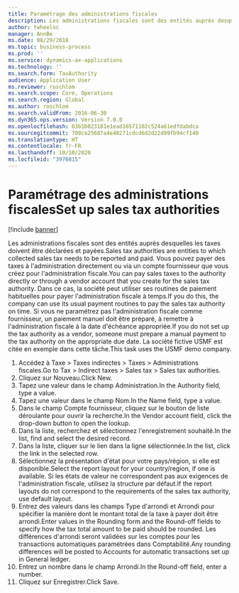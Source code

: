 ```yaml
---
title: Paramétrage des administrations fiscales
description: Les administrations fiscales sont des entités auprès desquelles les taxes doivent être déclarées et payées.
author: twheeloc
manager: AnnBe
ms.date: 08/29/2018
ms.topic: business-process
ms.prod: ''
ms.service: dynamics-ax-applications
ms.technology: ''
ms.search.form: TaxAuthority
audience: Application User
ms.reviewer: roschlom
ms.search.scope: Core, Operations
ms.search.region: Global
ms.author: roschlom
ms.search.validFrom: 2016-06-30
ms.dyn365.ops.version: Version 7.0.0
ms.openlocfilehash: 63b1b023181e1ead16571102c524a61edfdabdca
ms.sourcegitcommit: 708ca25687a4e48271cdcd6d2d22d99fb94cf140
ms.translationtype: HT
ms.contentlocale: fr-FR
ms.lasthandoff: 10/10/2020
ms.locfileid: "3976815"
---
```

# <a name="set-up-sales-tax-authorities"></a><span data-ttu-id="4afce-103">Paramétrage des administrations fiscales</span><span class="sxs-lookup"><span data-stu-id="4afce-103">Set up sales tax authorities</span></span>

[!include [banner](../../includes/banner.md)]

<span data-ttu-id="4afce-104">Les administrations fiscales sont des entités auprès desquelles les taxes doivent être déclarées et payées.</span><span class="sxs-lookup"><span data-stu-id="4afce-104">Sales tax authorities are entities to which collected sales tax needs to be reported and paid.</span></span> <span data-ttu-id="4afce-105">Vous pouvez payer des taxes à l'administration directement ou via un compte fournisseur que vous créez pour l'administration fiscale.</span><span class="sxs-lookup"><span data-stu-id="4afce-105">You can pay sales taxes to the authority directly or through a vendor account that you create for the sales tax authority.</span></span> <span data-ttu-id="4afce-106">Dans ce cas, la société peut utiliser ses routines de paiement habituelles pour payer l'administration fiscale à temps.</span><span class="sxs-lookup"><span data-stu-id="4afce-106">If you do this, the company can use its usual payment routines to pay the sales tax authority on time.</span></span> <span data-ttu-id="4afce-107">Si vous ne paramétrez pas l'administration fiscale comme fournisseur, un paiement manuel doit être préparé, à remettre à l'administration fiscale à la date d'échéance appropriée.</span><span class="sxs-lookup"><span data-stu-id="4afce-107">If you do not set up the tax authority as a vendor, someone must prepare a manual payment to the tax authority on the appropriate due date.</span></span> <span data-ttu-id="4afce-108">La société fictive USMF est citée en exemple dans cette tâche.</span><span class="sxs-lookup"><span data-stu-id="4afce-108">This task uses the USMF demo company.</span></span>

1. <span data-ttu-id="4afce-109">Accédez à Taxe > Taxes indirectes > Taxes > Administrations fiscales.</span><span class="sxs-lookup"><span data-stu-id="4afce-109">Go to Tax > Indirect taxes > Sales tax > Sales tax authorities.</span></span>
2. <span data-ttu-id="4afce-110">Cliquez sur Nouveau.</span><span class="sxs-lookup"><span data-stu-id="4afce-110">Click New.</span></span>
3. <span data-ttu-id="4afce-111">Tapez une valeur dans le champ Administration.</span><span class="sxs-lookup"><span data-stu-id="4afce-111">In the Authority field, type a value.</span></span>
4. <span data-ttu-id="4afce-112">Tapez une valeur dans le champ Nom.</span><span class="sxs-lookup"><span data-stu-id="4afce-112">In the Name field, type a value.</span></span>
5. <span data-ttu-id="4afce-113">Dans le champ Compte fournisseur, cliquez sur le bouton de liste déroulante pour ouvrir la recherche.</span><span class="sxs-lookup"><span data-stu-id="4afce-113">In the Vendor account field, click the drop-down button to open the lookup.</span></span>
6. <span data-ttu-id="4afce-114">Dans la liste, recherchez et sélectionnez l'enregistrement souhaité.</span><span class="sxs-lookup"><span data-stu-id="4afce-114">In the list, find and select the desired record.</span></span>
7. <span data-ttu-id="4afce-115">Dans la liste, cliquer sur le lien dans la ligne sélectionnée.</span><span class="sxs-lookup"><span data-stu-id="4afce-115">In the list, click the link in the selected row.</span></span>
8. <span data-ttu-id="4afce-116">Sélectionnez la présentation d'état pour votre pays/région, si elle est disponible.</span><span class="sxs-lookup"><span data-stu-id="4afce-116">Select the report layout for your country/region, if one is available.</span></span> <span data-ttu-id="4afce-117">Si les états de valeur ne correspondent pas aux exigences de l'administration fiscale, utilisez la structure par défaut.</span><span class="sxs-lookup"><span data-stu-id="4afce-117">If the report layouts do not correspond to the requirements of the sales tax authority, use default layout.</span></span>
9. <span data-ttu-id="4afce-118">Entrez des valeurs dans les champs Type d'arrondi et Arrondi pour spécifier la manière dont le montant total de la taxe à payer doit être arrondi.</span><span class="sxs-lookup"><span data-stu-id="4afce-118">Enter values in the Rounding form and the Round-off fields to specify how the tax total amount to be paid should be rounded.</span></span> <span data-ttu-id="4afce-119">Les différences d'arrondi seront validées sur les comptes pour les transactions automatiques paramétrées dans Comptabilité.</span><span class="sxs-lookup"><span data-stu-id="4afce-119">Any rounding differences will be posted to Accounts for automatic transactions set up in General ledger.</span></span>
10. <span data-ttu-id="4afce-120">Entrez un nombre dans le champ Arrondi.</span><span class="sxs-lookup"><span data-stu-id="4afce-120">In the Round-off field, enter a number.</span></span>
11. <span data-ttu-id="4afce-121">Cliquez sur Enregistrer.</span><span class="sxs-lookup"><span data-stu-id="4afce-121">Click Save.</span></span>

